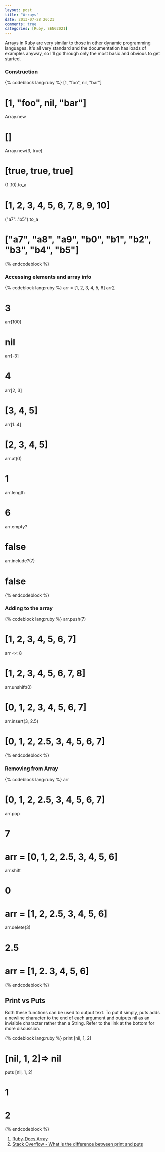 ```yaml
---
layout: post
title: "Arrays"
date: 2013-07-28 20:21
comments: true
categories: [Ruby, SENG2021]
---
```


Arrays in Ruby are very similar to those in other dynamic programming languages. It's all very standard and the documentation has loads of examples anyway, so I'll go through only the most basic and obvious to get started.

### Construction

{% codeblock lang:ruby %}
[1, "foo", nil, "bar"]
# [1, "foo", nil, "bar"]

Array.new
# []
Array.new(3, true)
# [true, true, true]

(1..10).to_a
# [1, 2, 3, 4, 5, 6, 7, 8, 9, 10]
("a7".."b5").to_a
# ["a7", "a8", "a9", "b0", "b1", "b2", "b3", "b4", "b5"]

{% endcodeblock %}

### Accessing elements and array info

{% codeblock lang:ruby %}
arr = [1, 2, 3, 4, 5, 6]
arr[2]
# 3
arr[100]
# nil
arr[-3]
# 4
arr[2, 3]
# [3, 4, 5]
arr[1..4]
# [2, 3, 4, 5]
arr.at(0)
# 1

arr.length
# 6
arr.empty?
# false
arr.include?(7)
# false
{% endcodeblock %}

### Adding to the array

{% codeblock lang:ruby %}
arr.push(7)
# [1, 2, 3, 4, 5, 6, 7]
arr << 8
# [1, 2, 3, 4, 5, 6, 7, 8]

arr.unshift(0)
# [0, 1, 2, 3, 4, 5, 6, 7]

arr.insert(3, 2.5)
# [0, 1, 2, 2.5, 3, 4, 5, 6, 7]
{% endcodeblock %}

### Removing from Array

{% codeblock lang:ruby %}
arr
# [0, 1, 2, 2.5, 3, 4, 5, 6, 7]

arr.pop
# 7
# arr = [0, 1, 2, 2.5, 3, 4, 5, 6]

arr.shift
# 0
# arr = [1, 2, 2.5, 3, 4, 5, 6]

arr.delete(3)
# 2.5
# arr = [1, 2. 3, 4, 5, 6]
{% endcodeblock %}

## Print vs Puts

Both these functions can be used to output text. To put it simply, puts adds a newline character to the end of each argument and outputs nil as an invisible character rather than a String. Refer to the link at the bottom for more discussion.

{% codeblock lang:ruby %}
print [nil, 1, 2]
# [nil, 1, 2]=> nil

puts [nil, 1, 2]
# 
# 1
# 2
{% endcodeblock %}

1. [Ruby-Docs Array][1]
2. [Stack Overflow - What is the difference between print and puts][2]

  [1]: http://ruby-doc.org/core-2.0/Array.html
  [2]: http://stackoverflow.com/questions/5018633/what-is-the-difference-between-print-and-puts

